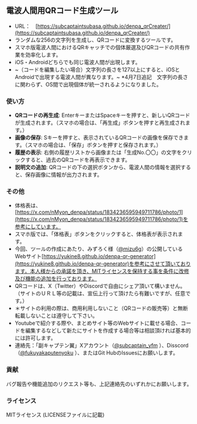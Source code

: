 ## 電波人間用QRコード生成ツール
-  URL：　[https://subcaptaintsubasa.github.io/denpa_qrCreater/](https://subcaptaintsubasa.github.io/denpa_qrCreater/)
- ランダムな256の文字列を生成し、QRコードに変換するツールです。
- スマホ版電波人間におけるQRキャッチでの個体厳選及びQRコードの共有作業を効率化します。
- iOS・Androidどちらでも同じ電波人間が出現します。
- ~（コードを編集したい場合）文字列の長さを127以上にすると、iOSとAndroidで出現する電波人間が異なります。~
  *4月7日追記　文字列の長さに関わらず、OS間で出現個体が統一されるようになりました。

### 使い方
-   **QRコードの再生成**: EnterキーまたはSpaceキーを押すと、新しいQRコードが生成されます。（スマホの場合は、「再生成」ボタンを押すと再生成されます。）
-   **画像の保存**: Sキーを押すと、表示されているQRコードの画像を保存できます。（スマホの場合は、「保存」ボタンを押すと保存されます。）
-   **履歴の表示**: 右側の履歴リストから画像または「生成No.〇〇」の文字をクリックすると、過去のQRコードを再表示できます。
-   **説明文の追加**: QRコードの下の選択ボタンから、電波人間の情報を選択すると、保存画像に情報が出力されます。

### その他
- 体格表は、[https://x.com/nMyon_denpa/status/1834236595949711786/photo/1](https://x.com/nMyon_denpa/status/1834236595949711786/photo/1)を参考にしています。
- スマホ版では、「体格表」ボタンをクリックすると、体格表が表示されます。
- 今回、ツールの作成にあたり、みずろく様（[@mizu6g](https://x.com/mizu6g)）の公開しているWebサイト[https://yukine8.github.io/denpa-qr-generator](https://yukine8.github.io/denpa-qr-generator)を参考にさせて頂いております。本人様からの承諾を頂き、MITライセンスを保持する事を条件に改修及び機能の追加を行っております。
-   QRコードは、X（Twitter）やDiscordで自由にシェア頂いて構いません。（サイトのＵＲＬ等の記載は、宣伝上行って頂けたら有難いですが、任意です。）
-   ＊サイトの利用の際は、商用利用しないこと（QRコードの販売等）と無断転載しないことは遵守して下さい。
-   Youtubeで紹介する際や、まとめサイト等のWebサイトに載せる場合、コードを編集するなどして新たにサイトを作成する場合等は相談頂ければ基本的には許可します。
-   連絡先：「副キャプテン翼」Xアカウント（[@subcaptain_yfm](https://x.com/subcaptain_yfm) ）、Disscord（[@fukuyakaputenyoku](https://discordapp.com/users/1109485950008045579) ）、またはGit HubのIssuesにお願いします。

### 貢献
バグ報告や機能追加のリクエスト等も、上記連絡先のいずれかにお願いします。

### ライセンス
MITライセンス (LICENSEファイルに記載)
